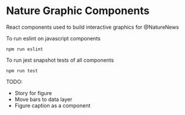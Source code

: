 # Nature Graphic Components 

React components used to build interactive graphics for @NatureNews

To run eslint on javascript components 

	npm run eslint

To run jest snapshot tests of all components 

	npm run test

TODO:
- Story for figure
- Move bars to data layer
- Figure caption as a component